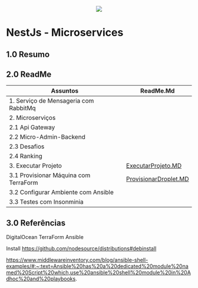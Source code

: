 <p align="center">
<img src="https://img.shields.io/badge/status-Em Desenvolvimento-green"/>
</p> 

# NestJs - Microservices

## 1.0 Resumo


## 2.0 ReadMe

| Assuntos                                | ReadMe.Md                                              |
| --------------------------------------- | ------------------------------------------------------ |
| 1.   Serviço de Mensageria com RabbitMq |                                                        | 
| 2.   Microserviços                      |                                                        |   
| 2.1  Api Gateway                        |                                                        |
| 2.2  Micro-Admin-Backend                |                                                        |
| 2.3  Desafios                           |                                                        | 
| 2.4  Ranking                            |                                                        |
| 3.   Executar Projeto                   | [ExecutarProjeto.MD](/readme/ExecutarProjeto.MD)       |
| 3.1  Provisionar Máquina com TerraForm  | [ProvisionarDroplet.MD](/readme/ProvisionarDroplet.MD) |
| 3.2  Configurar Ambiente com Ansible    |                                                        |
| 3.3  Testes com Insonminia              |                                                        | 

## 3.0 Referências

DigitalOcean
TerraForm
Ansible

Install 
https://github.com/nodesource/distributions#debinstall

https://www.middlewareinventory.com/blog/ansible-shell-examples/#:~:text=Ansible%20has%20a%20dedicated%20module%20named%20Script%20which,use%20ansible%20shell%20module%20in%20Adhoc%20and%20playbooks.